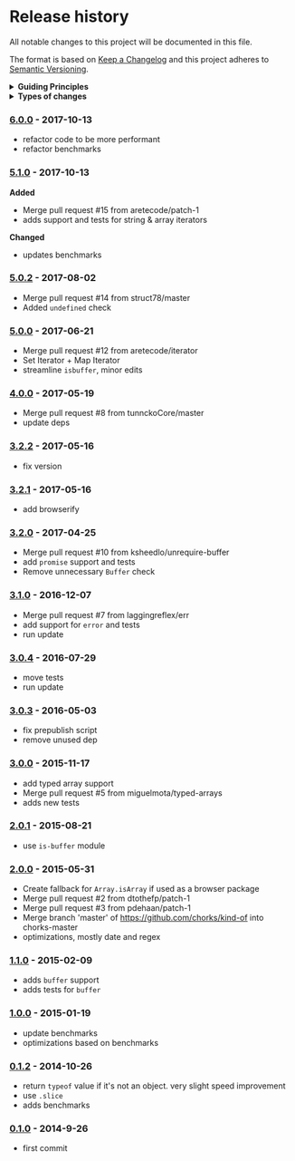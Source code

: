 # Release history

All notable changes to this project will be documented in this file.

The format is based on [Keep a Changelog](http://keepachangelog.com/en/1.0.0/)
and this project adheres to [Semantic Versioning](http://semver.org/spec/v2.0.0.html).

<details>
  <summary><strong>Guiding Principles</strong></summary>

- Changelogs are for humans, not machines.
- There should be an entry for every single version.
- The same types of changes should be grouped.
- Versions and sections should be linkable.
- The latest version comes first.
- The release date of each versions is displayed.
- Mention whether you follow Semantic Versioning.

</details>

<details>
  <summary><strong>Types of changes</strong></summary>

Changelog entries are classified using the following labels _(from [keep-a-changelog](http://keepachangelog.com/)_):

- `Added` for new features.
- `Changed` for changes in existing functionality.
- `Deprecated` for soon-to-be removed features.
- `Removed` for now removed features.
- `Fixed` for any bug fixes.
- `Security` in case of vulnerabilities.

</details>

###  [6.0.0] - 2017-10-13

- refactor code to be more performant
- refactor benchmarks

###  [5.1.0] - 2017-10-13

**Added**

- Merge pull request #15 from aretecode/patch-1
- adds support and tests for string & array iterators

**Changed**

- updates benchmarks

###  [5.0.2] - 2017-08-02

- Merge pull request #14 from struct78/master
- Added `undefined` check

###  [5.0.0] - 2017-06-21

- Merge pull request #12 from aretecode/iterator
- Set Iterator + Map Iterator
- streamline `isbuffer`, minor edits

###  [4.0.0] - 2017-05-19

- Merge pull request #8 from tunnckoCore/master
- update deps

###  [3.2.2] - 2017-05-16

- fix version

###  [3.2.1] - 2017-05-16

- add browserify

###  [3.2.0] - 2017-04-25

- Merge pull request #10 from ksheedlo/unrequire-buffer
- add `promise` support and tests
- Remove unnecessary `Buffer` check

###  [3.1.0] - 2016-12-07

- Merge pull request #7 from laggingreflex/err
- add support for `error` and tests
- run update

###  [3.0.4] - 2016-07-29

- move tests
- run update

###  [3.0.3] - 2016-05-03

- fix prepublish script
- remove unused dep

###  [3.0.0] - 2015-11-17

- add typed array support
- Merge pull request #5 from miguelmota/typed-arrays
- adds new tests

###  [2.0.1] - 2015-08-21

- use `is-buffer` module

###  [2.0.0] - 2015-05-31

- Create fallback for `Array.isArray` if used as a browser package
- Merge pull request #2 from dtothefp/patch-1
- Merge pull request #3 from pdehaan/patch-1
- Merge branch 'master' of https://github.com/chorks/kind-of into chorks-master
- optimizations, mostly date and regex

###  [1.1.0] - 2015-02-09

- adds `buffer` support
- adds tests for `buffer`

###  [1.0.0] - 2015-01-19

- update benchmarks
- optimizations based on benchmarks

###  [0.1.2] - 2014-10-26

- return `typeof` value if it's not an object. very slight speed improvement
- use `.slice`
- adds benchmarks

###  [0.1.0] - 2014-9-26

- first commit

[6.0.0]: https://github.com/jonschlinkert/kind-of/compare/5.1.0...6.0.0
[5.1.0]: https://github.com/jonschlinkert/kind-of/compare/5.0.2...5.1.0
[5.0.2]: https://github.com/jonschlinkert/kind-of/compare/5.0.1...5.0.2
[5.0.1]: https://github.com/jonschlinkert/kind-of/compare/5.0.0...5.0.1
[5.0.0]: https://github.com/jonschlinkert/kind-of/compare/4.0.0...5.0.0
[4.0.0]: https://github.com/jonschlinkert/kind-of/compare/3.2.2...4.0.0
[3.2.2]: https://github.com/jonschlinkert/kind-of/compare/3.2.1...3.2.2
[3.2.1]: https://github.com/jonschlinkert/kind-of/compare/3.2.0...3.2.1
[3.2.0]: https://github.com/jonschlinkert/kind-of/compare/3.1.0...3.2.0
[3.1.0]: https://github.com/jonschlinkert/kind-of/compare/3.0.4...3.1.0
[3.0.4]: https://github.com/jonschlinkert/kind-of/compare/3.0.3...3.0.4
[3.0.3]: https://github.com/jonschlinkert/kind-of/compare/3.0.0...3.0.3
[3.0.0]: https://github.com/jonschlinkert/kind-of/compare/2.0.1...3.0.0
[2.0.1]: https://github.com/jonschlinkert/kind-of/compare/2.0.0...2.0.1
[2.0.0]: https://github.com/jonschlinkert/kind-of/compare/1.1.0...2.0.0
[1.1.0]: https://github.com/jonschlinkert/kind-of/compare/1.0.0...1.1.0
[1.0.0]: https://github.com/jonschlinkert/kind-of/compare/0.1.2...1.0.0
[0.1.2]: https://github.com/jonschlinkert/kind-of/compare/0.1.0...0.1.2
[0.1.0]: https://github.com/jonschlinkert/kind-of/commit/2fae09b0b19b1aadb558e9be39f0c3ef6034eb87

[Unreleased]: https://github.com/jonschlinkert/kind-of/compare/0.1.2...HEAD
[keep-a-changelog]: https://github.com/olivierlacan/keep-a-changelog

